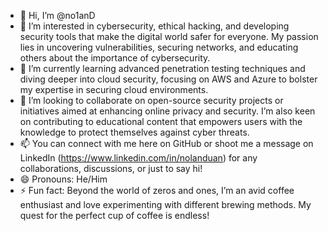 - 👋 Hi, I’m @no1anD
- 👀 I’m interested in cybersecurity, ethical hacking, and developing security tools that make the digital world safer for everyone. My passion lies in uncovering vulnerabilities, securing networks, and educating others about the importance of cybersecurity.
- 🌱 I’m currently learning advanced penetration testing techniques and diving deeper into cloud security, focusing on AWS and Azure to bolster my expertise in securing cloud environments.
- 💞️ I’m looking to collaborate on open-source security projects or initiatives aimed at enhancing online privacy and security. I’m also keen on contributing to educational content that empowers users with the knowledge to protect themselves against cyber threats.
- 📫 You can connect with me here on GitHub or shoot me a message on LinkedIn (https://www.linkedin.com/in/nolanduan) for any collaborations, discussions, or just to say hi!
- 😄 Pronouns: He/Him
- ⚡ Fun fact: Beyond the world of zeros and ones, I’m an avid coffee enthusiast and love experimenting with different brewing methods. My quest for the perfect cup of coffee is endless!
